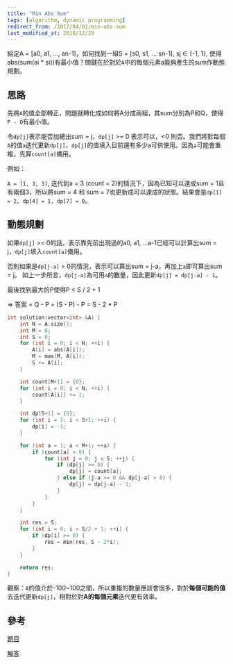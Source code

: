 ```yaml
---
title: "Min Abs Sum"
tags: [algorithm, dynamic programming]
redirect_from: /2017/04/01/min-abs-sum
last_modified_at: 2018/12/29
---
```


給定A = [a0, a1, ..., an-1]，如何找到一組S = [s0, s1, ... sn-1], sj ∈ {-1, 1}, 使得abs(sum(ai * si))有最小值？關鍵在於對於`A`中的每個元素a能夠產生的sum作動態規劃。

## 思路

先將`A`的值全部轉正，問題就轉化成如何將A分成兩組，其sum分別為P和Q，使得`P - Q`有最小值。

令`dp[j]`表示能否加總出sum = j，`dp[j]` >= 0 表示可以，<0 則否。我們將對每個`A`的值`a`迭代更新`dp[j]`，`dp[j]`的值填入目前還有多少a可供使用。因為`a`可能會重複，先算`count[a]`備用。

例如：

`A = [1, 3, 3]`, 迭代到a = 3 (count = 2)的情況下，因為已知可以達成sum = 1且有兩個3，所以將sum = 4 和 sum = 7也更新成可以達成的狀態。結果會是`dp[1] = 2, dp[4] = 1, dp[7] = 0`。

## 動態規劃

如果`dp[j]` >= 0的話，表示靠先前出現過的a0, a1, ...a-1已經可以計算出sum = j，`dp[j]`填入`count[a]`備用。

否則如果是`dp[j-a]` > 0的情況，表示可以算出sum = j-a，再加上`a`即可算出sum = j。
如上一步所言，`dp[j-a]`為可用`a`的數量，因此更新`dp[j] = dp[j-a] - 1`。

最後找到最大的P使得P < S / 2 + 1

=> 答案 = Q - P = (S - P) - P = S - 2 * P

~~~C
int solution(vector<int> &A) {
    int N = A.size();
    int M = 0;
    int S = 0;
    for (int i = 0; i < N; ++i) {
        A[i] = abs(A[i]);
        M = max(M, A[i]);
        S += A[i];
    }

    int count[M+1] = {0};
    for (int i = 0; i < N; ++i) {
        count[A[i]] += 1;
    }

    int dp[S+1] = {0};
    for (int i = 1; i < S+1; ++i) {
        dp[i] = -1;
    }

    for (int a = 1; a < M+1; ++a) {
        if (count[a] > 0) {
            for (int j = 0; j < S; ++j) {
                if (dp[j] >= 0) {
                    dp[j] = count[a];
                } else if (j-a >= 0 && dp[j-a] > 0) {
                    dp[j] = dp[j-a] - 1;
                }
            }
        }
    }

    int res = S;
    for (int i = 0; i < S/2 + 1; ++i) {
        if (dp[i] >= 0) {
            res = min(res, S - 2*i);
        }
    }

    return res;
}
~~~

觀察：`A`的值介於-100~100之間，所以重複的數量應該會很多，對於**每個可能的值**去迭代更新`dp[j]`，相對於對**A的每個元素**迭代更有效率。

## 參考

[題目](https://codility.com/programmers/lessons/17-dynamic_programming/min_abs_sum/)

[解答](https://codility.com/media/train/solution-min-abs-sum.pdf)
